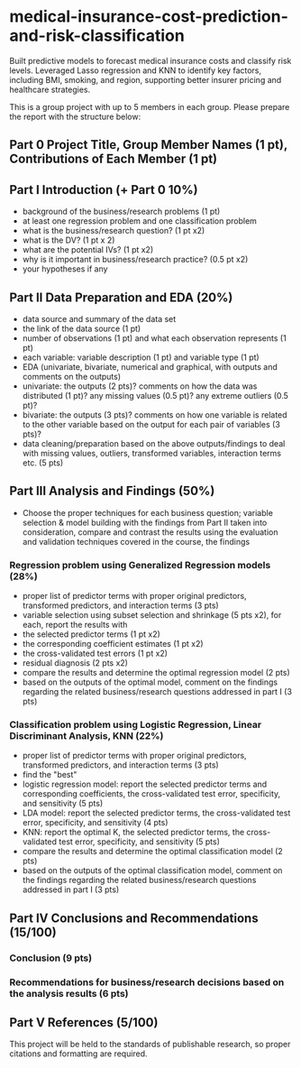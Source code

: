 # medical-insurance-cost-prediction-and-risk-classification
Built predictive models to forecast medical insurance costs and classify risk levels. Leveraged Lasso regression and KNN to identify key factors, including BMI, smoking, and region, supporting better insurer pricing and healthcare strategies.

This is a group project with up to 5 members in each group. Please prepare the report with the structure below:

## Part 0 Project Title, Group Member Names (1 pt), Contributions of Each Member (1 pt)
## Part I Introduction (+ Part 0 10%)
- background of the business/research problems (1 pt) <br/> 
- at least one regression problem and one classification problem <br/> 
- what is the business/research question? (1 pt x2) <br/> 
- what is the DV? (1 pt x 2) <br/> 
- what are the potential IVs? (1 pt x2) <br/> 
- why is it important in business/research practice? (0.5 pt x2) <br/> 
- your hypotheses if any
## Part II Data Preparation and EDA (20%)
- data source and summary of the data set <br/> 
- the link of the data source (1 pt) <br/> 
- number of observations (1 pt)  and what each observation represents (1 pt) <br/> 
- each variable: variable description (1 pt) and variable type (1 pt) <br/> 
- EDA (univariate, bivariate, numerical and graphical, with outputs and comments on the outputs) <br/> 
- univariate: the outputs (2 pts)? comments on how the data was distributed (1 pt)? any missing values (0.5 pt)? any extreme outliers (0.5 pt)? <br/> 
- bivariate: the outputs (3 pts)? comments on how one variable is related to the other variable based on the output for each pair of variables (3 pts)? <br/> 
- data cleaning/preparation based on the above outputs/findings to deal with missing values, outliers, transformed variables, interaction terms etc. (5 pts) <br/> 
## Part III Analysis and Findings (50%)
- Choose the proper techniques for each business question; variable selection & model building with the findings from Part II taken into consideration, compare and contrast the results using the evaluation and validation techniques covered in the course, the findings
### Regression problem using Generalized Regression models (28%)
- proper list of predictor terms with proper original predictors, transformed predictors, and interaction terms (3 pts) <br/> 
- variable selection using subset selection and shrinkage (5 pts x2), for each, report the results with <br/> 
- the selected predictor terms (1 pt x2) <br/> 
- the corresponding coefficient estimates (1 pt x2) <br/> 
- the cross-validated test errors (1 pt x2) <br/> 
- residual diagnosis (2 pts x2) <br/> 
- compare the results and determine the optimal regression model (2 pts) <br/> 
- based on the outputs of the optimal model, comment on the findings regarding the related business/research questions addressed in part I (3 pts) <br/> 
### Classification problem using Logistic Regression, Linear Discriminant Analysis, KNN (22%) <br/> 
- proper list of predictor terms with proper original predictors, transformed predictors, and interaction terms (3 pts) <br/> 
- find the "best" <br/> 
- logistic regression model: report the selected predictor terms and corresponding coefficients, the cross-validated test error, specificity, and sensitivity (5 pts) <br/> 
- LDA model: report the selected predictor terms, the cross-validated test error, specificity, and sensitivity (4 pts) <br/> 
- KNN: report the optimal K, the selected predictor terms, the cross-validated test error, specificity, and sensitivity (5 pts) <br/> 
- compare the results and determine the optimal classification model (2 pts) <br/> 
- based on the outputs of the optimal classification model, comment on the findings regarding the related business/research questions addressed in part I (3 pts) <br/> 
## Part IV Conclusions and Recommendations (15/100)
### Conclusion (9 pts)
### Recommendations for business/research decisions based on the analysis results (6 pts)
## Part V References (5/100)
This project will be held to the standards of publishable research, so proper citations and formatting are required.

